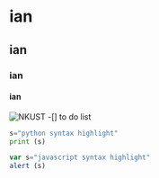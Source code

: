 # ian
## ian
### ian
#### ian

![NKUST](nkust.jpg "高科大")
-[] to do list
```python
s="python syntax highlight"
print (s)
```
```javascript
var s="javascript syntax highlight"
alert (s)
```

